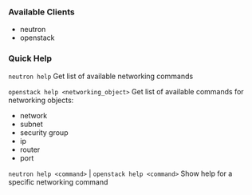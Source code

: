### Available Clients
* neutron
* openstack

### Quick Help
`neutron help`
Get list of available networking commands

`openstack help <networking_object>`
Get list of available commands for networking objects:
* network
* subnet
* security group
* ip
* router
* port

`neutron help <command>` | `openstack help <command>`
Show help for a specific networking command
